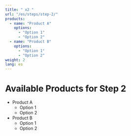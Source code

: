 ```yaml
---
title: " x2 "
url: "/es/steps/step-2/"
products:
  - name: "Product A"
    options:
      - "Option 1"
      - "Option 2"
  - name: "Product B"
    options:
      - "Option 1"
      - "Option 2"
weight: 2
lang: es
---
```


# Available Products for Step 2

- Product A
  - Option 1
  - Option 2
- Product B
  - Option 1
  - Option 2